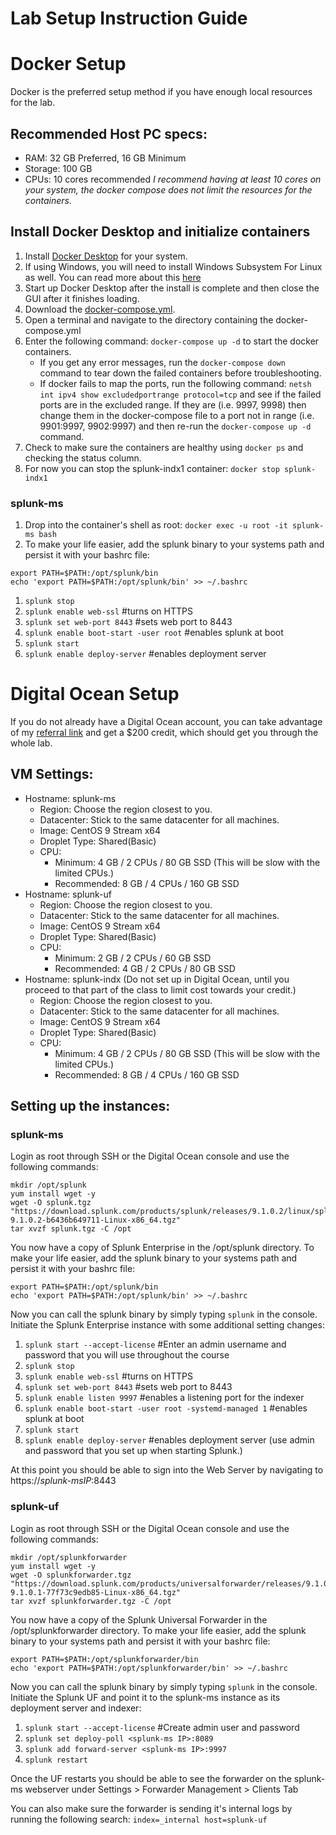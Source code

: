 # Lab Setup Instruction Guide

# Docker Setup
Docker is the preferred setup method if you have enough local resources for the lab.
## Recommended Host PC specs:
- RAM: 32 GB Preferred, 16 GB Minimum
- Storage: 100 GB
- CPUs: 10 cores recommended
  _I recommend having at least 10 cores on your system, the docker compose does not limit the resources for the containers._

## Install Docker Desktop and initialize containers
1. Install [Docker Desktop](https://www.docker.com/products/docker-desktop/) for your system.
1. If using Windows, you will need to install Windows Subsystem For Linux as well. You can read more about this [here](https://docs.docker.com/desktop/wsl/)
1. Start up Docker Desktop after the install is complete and then close the GUI after it finishes loading.
1. Download the [docker-compose.yml](../Lab_Setup/docker/docker-compose.yml).
1. Open a terminal and navigate to the directory containing the docker-compose.yml
1. Enter the following command: `docker-compose up -d` to start the docker containers.
   - If you get any error messages, run the `docker-compose down` command to tear down the failed containers before troubleshooting.
   - If docker fails to map the ports, run the following command: `netsh int ipv4 show excludedportrange protocol=tcp` and see if the failed ports are in the excluded range. If they are (i.e. 9997, 9998) then change them in the docker-compose file to a port not in range (i.e. 9901:9997, 9902:9997) and then re-run the `docker-compose up -d` command.
1. Check to make sure the containers are healthy using `docker ps` and checking the status column.
1. For now you can stop the splunk-indx1 container: `docker stop splunk-indx1`

### splunk-ms
1. Drop into the container's shell as root: `docker exec -u root -it splunk-ms bash`
1. To make your life easier, add the splunk binary to your systems path and persist it with your bashrc file:
```
export PATH=$PATH:/opt/splunk/bin
echo 'export PATH=$PATH:/opt/splunk/bin' >> ~/.bashrc

```
1. `splunk stop`
1. `splunk enable web-ssl`
    #turns on HTTPS
1. `splunk set web-port 8443`
    #sets web port to 8443
1. `splunk enable boot-start -user root`
    #enables splunk at boot
1. `splunk start`
1. `splunk enable deploy-server`
    #enables deployment server


# Digital Ocean Setup

If you do not already have a Digital Ocean account, you can take advantage of my [referral link](https://m.do.co/c/110226b98241) and get a $200 credit, which should get you through the whole lab.

## VM Settings:
- Hostname: splunk-ms
  - Region: Choose the region closest to you.
  - Datacenter: Stick to the same datacenter for all machines.
  - Image: CentOS 9 Stream x64
  - Droplet Type: Shared(Basic) 
  - CPU:
    - Minimum: 4 GB / 2 CPUs / 80 GB SSD (This will be slow with the limited CPUs.)
	- Recommended: 8 GB / 4 CPUs / 160 GB SSD
- Hostname: splunk-uf
  - Region: Choose the region closest to you.
  - Datacenter: Stick to the same datacenter for all machines.
  - Image: CentOS 9 Stream x64
  - Droplet Type: Shared(Basic) 
  - CPU:
    - Minimum: 2 GB / 2 CPUs / 60 GB SSD
	- Recommended: 4 GB / 2 CPUs / 80 GB SSD
- Hostname: splunk-indx (Do not set up in Digital Ocean, until you proceed to that part of the class to limit cost towards your credit.)
  - Region: Choose the region closest to you.
  - Datacenter: Stick to the same datacenter for all machines.
  - Image: CentOS 9 Stream x64
  - Droplet Type: Shared(Basic) 
  - CPU:
    - Minimum: 4 GB / 2 CPUs / 80 GB SSD (This will be slow with the limited CPUs.)
	- Recommended: 8 GB / 4 CPUs / 160 GB SSD

## Setting up the instances:

### splunk-ms
Login as root through SSH or the Digital Ocean console and use the following commands:
```
mkdir /opt/splunk
yum install wget -y
wget -O splunk.tgz "https://download.splunk.com/products/splunk/releases/9.1.0.2/linux/splunk-9.1.0.2-b6436b649711-Linux-x86_64.tgz"
tar xvzf splunk.tgz -C /opt

```

You now have a copy of Splunk Enterprise in the /opt/splunk directory. To make your life easier, add the splunk binary to your systems path and persist it with your bashrc file:
```
export PATH=$PATH:/opt/splunk/bin
echo 'export PATH=$PATH:/opt/splunk/bin' >> ~/.bashrc
```

Now you can call the splunk binary by simply typing `splunk` in the console. Initiate the Splunk Enterprise instance with some additional setting changes:

1. `splunk start --accept-license`
    #Enter an admin username and password that you will use throughout the course
1. `splunk stop`
1. `splunk enable web-ssl`
    #turns on HTTPS
1. `splunk set web-port 8443`
    #sets web port to 8443
1. `splunk enable listen 9997`
    #enables a listening port for the indexer
1. `splunk enable boot-start -user root -systemd-managed 1`
    #enables splunk at boot
1. `splunk start`
1. `splunk enable deploy-server`
    #enables deployment server (use admin and password that you set up when starting Splunk.)


At this point you should be able to sign into the Web Server by navigating to https://_splunk-msIP_:8443

### splunk-uf
Login as root through SSH or the Digital Ocean console and use the following commands:
```
mkdir /opt/splunkforwarder
yum install wget -y
wget -O splunkforwarder.tgz "https://download.splunk.com/products/universalforwarder/releases/9.1.0.1/linux/splunkforwarder-9.1.0.1-77f73c9edb85-Linux-x86_64.tgz"
tar xvzf splunkforwarder.tgz -C /opt

```

You now have a copy of the Splunk Universal Forwarder in the /opt/splunkforwarder directory. To make your life easier, add the splunk binary to your systems path and persist it with your bashrc file:
```
export PATH=$PATH:/opt/splunkforwarder/bin
echo 'export PATH=$PATH:/opt/splunkforwarder/bin' >> ~/.bashrc
```

Now you can call the splunk binary by simply typing `splunk` in the console. Initiate the Splunk UF and point it to the splunk-ms instance as its deployment server and indexer:

1. `splunk start --accept-license`
    #Create admin user and password
1. `splunk set deploy-poll <splunk-ms IP>:8089`
1. `splunk add forward-server <splunk-ms IP>:9997`
1. `splunk restart`

Once the UF restarts you should be able to see the forwarder on the splunk-ms webserver under Settings > Forwarder Management > Clients Tab

You can also make sure the forwarder is sending it's internal logs by running the following search:
`index=_internal host=splunk-uf`
